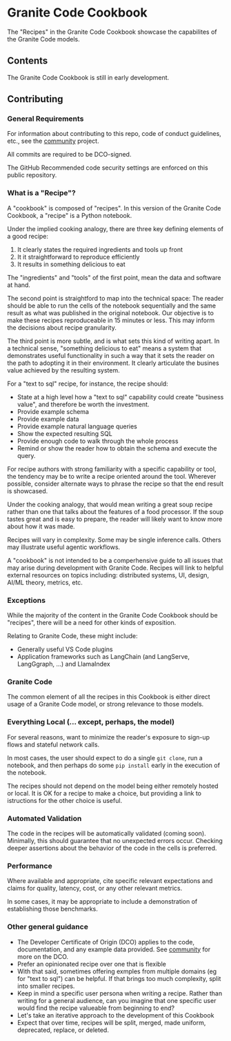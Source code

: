 # Granite Code Cookbook

The "Recipes" in the Granite Code Cookbook showcase the capabilites of
the Granite Code models.

## Contents

The Granite Code Cookbook is still in early development.

## Contributing

### General Requirements

For information about contributing to this repo, code of conduct guidelines, etc., see the [community](https://github.com/granite-cookbooks/community) project.

All commits are required to be DCO-signed.

The GitHub Recommended code security settings are enforced on this
public repository.

### What is a "Recipe"?

A "cookbook" is composed of "recipes".
In this version of the Granite Code Cookbook, a "recipe" is a Python notebook.

Under the implied cooking analogy, there are three key defining elements of a
good recipe:

1. It clearly states the required ingredients and tools up front
2. It it straightforward to reproduce efficiently
3. It results in something delicious to eat

The "ingredients" and "tools" of the first point, mean the data and software at hand.

The second point is straightford to map into the technical space:
The reader should be able to run the cells of the notebook sequentially
and the same result as what was published in the original notebook.
Our objective is to make these recipes reproduceable in 15 minutes or less.
This may inform the decisions about recipe granularity.

The third point is more subtle, and is what sets this kind of writing apart.
In a technical sense, "something delicious to eat" means a system
that demonstrates useful functionality in such a way that it sets the
reader on the path to adopting it in their environment.  It clearly articulate the busines value achieved by the resulting system.

For a "text to sql" recipe, for instance, the recipe should:

- State at a high level how a "text to sql" capability could create "business value", and therefore be worth the investment.
- Provide example schema
- Provide example data
- Provide example natural language queries
- Show the expected resulting SQL
- Provide enough code to walk through the whole process
- Remind or show the reader how to obtain the schema and execute the query.

For recipe authors with strong familiarity with a specific capability or tool,
the tendency may be to write a recipe oriented around the tool.
Wherever possible, consider alternate ways to phrase the recipe so that the
end result is showcased.

Under the cooking analogy, that would mean writing a great soup recipe rather than one that talks about the features of a food processor.  If the soup tastes great and is easy to prepare, the reader will likely want to know more about how it was made.

Recipes will vary in complexity.
Some may be single inference calls.
Others may illustrate useful agentic workflows.

A "cookbook" is not intended to be a comperhensive guide to all
issues that may arise during development with Granite Code.
Recipes will link to helpful external resources on topics including: distributed systems, UI, design, AI/ML theory, metrics, etc.

### Exceptions

While the majority of the content in the Granite Code Cookbook
should be "recipes", there will be a need for other kinds of exposition.

Relating to Granite Code, these might include:

- Generally useful VS Code plugins
- Application frameworks such as LangChain (and LangServe, LangGgraph, ...) and LlamaIndex

### Granite Code

The common element of all the recipes in this Cookbook
is either direct usage of a Granite Code model, or strong
relevance to those models.

### Everything Local (... except, perhaps, the model)

For several reasons, want to minimize the reader's exposure
to sign-up flows and stateful network calls.

In most cases, the user should expect to do a single `git clone`,
run a notebook, and then perhaps do some `pip install` early in
the execution of the notebook.

The recipes should not depend on the model being either remotely hosted
or local.  It is OK for a recipe to make a choice, but providing a link
to istructions for the other choice is useful.

### Automated Validation

The code in the recipes will be automatically validated (coming soon).
Minimally, this should guarantee that no unexpected errors occur.
Checking deeper assertions about the behavior of the code
in the cells is preferred.

### Performance

Where available and appropriate, cite specific relevant expectations
and claims for quality, latency, cost, or any other relevant metrics.

In some cases, it may be appropriate to include a demonstration
of establishing those benchmarks.

### Other general guidance

- The Developer Certificate of Origin (DCO) applies to the code, documentation, and any example data provided. See [community](https://github.com/granite-cookbooks/community) for more on the DCO.
- Prefer an opinionated recipe over one that is flexible
- With that said, sometimes offering exmples from multiple domains (eg for "text to sql") can be helpful.  If that brings too much complexity, split into smaller recipes.
- Keep in mind a specific user persona when writing a recipe.  Rather than writing for a general audience, can you imagine that one specific user would find the recipe valueable from beginning to end?
- Let's take an iterative approach to the development of this Cookbook
- Expect that over time, recipes will be split, merged, made uniform, deprecated, replace, or deleted.
